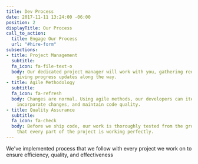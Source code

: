 ```yaml
---
title: Dev Process
date: 2017-11-11 13:24:00 -06:00
position: 2
displayTitle: Our Process
call_to_action:
  title: Engage Our Process
  url: "#hire-form"
subsections:
- title: Project Management
  subtitle: 
  fa_icon: fa-file-text-o
  body: Our dedicated project manager will work with you, gathering requirements and
    giving progress updates along the way.
- title: Agile Methodology
  subtitle: 
  fa_icon: fa-refresh
  body: Changes are normal. Using agile methods, our developers can iterate quickly,
    incorporate changes, and maintain code quality.
- title: Quality Assurance
  subtitle: 
  fa_icon: fa-check
  body: Before we ship code, our work is thoroughly tested from the ground up to ensure
    that every part of the project is working perfectly.
---
```


We've implemented process that we follow with every project we work on to ensure efficiency, quality, and effectiveness